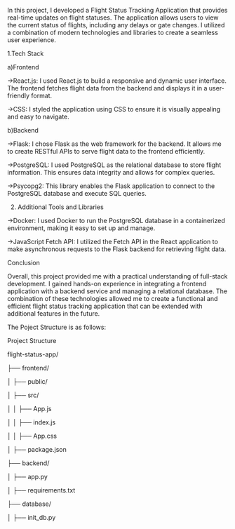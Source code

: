 In this project, I developed a Flight Status Tracking Application that provides real-time updates on flight statuses. The application allows users to view the current status of flights,
including any delays or gate changes. I utilized a combination of modern technologies and libraries to create a seamless user experience.

1.Tech Stack

a)Frontend

->React.js: I used React.js to build a responsive and dynamic user interface. The frontend fetches flight data from the backend and displays it in a user-friendly format.

->CSS: I styled the application using CSS to ensure it is visually appealing and easy to navigate.

b)Backend

->Flask: I chose Flask as the web framework for the backend. It allows me to create RESTful APIs to serve flight data to the frontend efficiently.

->PostgreSQL: I used PostgreSQL as the relational database to store flight information. This ensures data integrity and allows for complex queries.

->Psycopg2: This library enables the Flask application to connect to the PostgreSQL database and execute SQL queries.

2. Additional Tools and Libraries
   
->Docker: I used Docker to run the PostgreSQL database in a containerized environment, making it easy to set up and manage.

->JavaScript Fetch API: I utilized the Fetch API in the React application to make asynchronous requests to the Flask backend for retrieving flight data.

Conclusion

Overall, this project provided me with a practical understanding of full-stack development.
I gained hands-on experience in integrating a frontend application with a backend service and managing a relational database. 
The combination of these technologies allowed me to create a functional and efficient flight status tracking application that can be extended with additional features in the future.

The Poject Structure is as follows:

Project Structure

flight-status-app/

├── frontend/

│   ├── public/

│   ├── src/

│   │   ├── App.js

│   │   ├── index.js

│   │   ├── App.css

│   ├── package.json

├── backend/

│   ├── app.py

│   ├── requirements.txt

├── database/

│   ├── init_db.py

